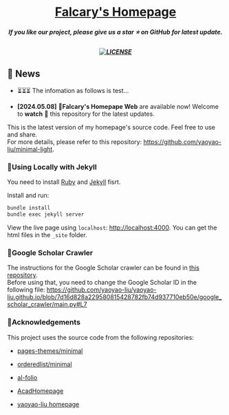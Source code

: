 <h1 align="center"> 
  <a href="https://github.com/SuperFCR/ENeRF4D.git">Falcary's Homepage</a>
</h1>
<h5 align="center"> 
If you like our project, please give us a star ⭐ on GitHub for latest update.  </h5>
<h5 align="center">

[![LICENSE](https://img.shields.io/github/license/yaoyao-liu/minimal-light?style=flat-square&logo=creative-commons&color=EF9421)](https://github.com/yaoyao-liu/yaoyao-liu.github.io/blob/main/LICENSE)

## 📣 News
* ⏳⏳⏳ The infomation as follows is test...

* **[2024.05.08]**  🤗**Falcary's Homepape Web** are available now! Welcome to **watch** 👀 this repository for the latest updates.


This is the latest version of my homepage's source code. Feel free to use and share.
<br />
For more details, please refer to this repository: <https://github.com/yaoyao-liu/minimal-light>.

### 🔨Using Locally with Jekyll

You need to install [Ruby](https://www.ruby-lang.org/en/) and [Jekyll](https://jekyllrb.com/) fisrt.

Install and run:

```bash
bundle install
bundle exec jekyll server
```
View the live page using `localhost`:
<http://localhost:4000>. You can get the html files in the `_site` folder.

### 🔗Google Scholar Crawler

The instructions for the Google Scholar crawler can be found in [this repository](https://github.com/RayeRen/acad-homepage.github.io).
<br>
Before using that, you need to change the Google Scholar ID in the following file:
https://github.com/yaoyao-liu/yaoyao-liu.github.io/blob/7d16d828a229580815428782fb74d937710eb50e/google_scholar_crawler/main.py#L7


### 💫Acknowledgements

This project uses the source code from the following repositories:

* [pages-themes/minimal](https://github.com/pages-themes/minimal)

* [orderedlist/minimal](https://github.com/orderedlist/minimal)

* [al-folio](https://github.com/alshedivat/al-folio)

* [AcadHomepage](https://github.com/RayeRen/acad-homepage.github.io)

* [yaoyao-liu homepage](https://github.com/yaoyao-liu/yaoyao-liu.github.io)